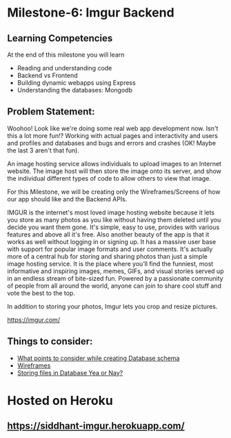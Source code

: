 # Milestone-6: Imgur Backend

## Learning Competencies

At the end of this milestone you will learn

- Reading and understanding code
- Backend vs Frontend
- Building dynamic webapps using Express
- Understanding the databases: Mongodb

## Problem Statement:

Woohoo! Look like we're doing some real web app development now. Isn't this a lot more fun!? Working with actual pages and interactivity and users and profiles and databases and bugs and errors and crashes (OK! Maybe the last 3 aren't that fun).

An image hosting service allows individuals to upload images to an Internet website. The image host will then store the image onto its server, and show the individual different types of code to allow others to view that image.

For this Milestone, we will be creating only the Wireframes/Screens of how our app should like and the Backend APIs.

 IMGUR is the internet's most loved image hosting website because it lets you store as many photos as you like without having them deleted until you decide you want them gone. It's simple, easy to use, provides with various features and above all it's free. Also another beauty of the app is that it works as well without logging in or signing up. It has a massive user base with support for popular image formats and user comments. It's actually more of a central hub for storing and sharing photos than just a simple image hosting service. It is the place where you’ll find the funniest, most informative and inspiring images, memes, GIFs, and visual stories served up in an endless stream of bite-sized fun. Powered by a passionate community of people from all around the world, anyone can join to share cool stuff and vote the best to the top.

In addition to storing your photos, Imgur lets you crop and resize pictures.

https://imgur.com/

## Things to consider:

- [What points to consider while creating Database schema](https://www.codeproject.com/Articles/359654/11-important-database-designing-rules-which-I-fo-2)
- [Wireframes](https://careerfoundry.com/en/blog/ux-design/how-to-create-your-first-wireframe/)
- [Storing files in Database Yea or Nay?](https://stackoverflow.com/questions/3748/storing-images-in-db-yea-or-nay)



# Hosted on Heroku 
## https://siddhant-imgur.herokuapp.com/
